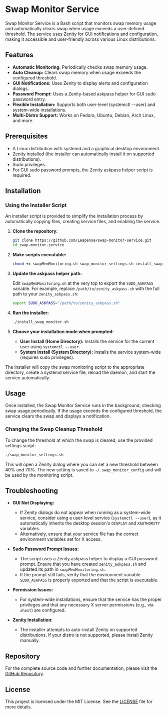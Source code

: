 # Swap Monitor Service

Swap Monitor Service is a Bash script that monitors swap memory usage and automatically clears swap when usage exceeds a user-defined threshold. The service uses Zenity for GUI notifications and configuration, making it accessible and user-friendly across various Linux distributions.

## Features

- **Automatic Monitoring:** Periodically checks swap memory usage.
- **Auto Cleanup:** Clears swap memory when usage exceeds the configured threshold.
- **GUI Notifications:** Uses Zenity to display alerts and configuration dialogs.
- **Password Prompt:** Uses a Zenity-based askpass helper for GUI sudo password entry.
- **Flexible Installation:** Supports both user-level (systemctl --user) and system-wide installations.
- **Multi-Distro Support:** Works on Fedora, Ubuntu, Debian, Arch Linux, and more.

## Prerequisites

- A Linux distribution with systemd and a graphical desktop environment.
- [Zenity](https://help.gnome.org/users/zenity/stable/) installed (the installer can automatically install it on supported distributions).
- Sudo privileges.
- For GUI sudo password prompts, the Zenity askpass helper script is required.

## Installation

### Using the Installer Script

An installer script is provided to simplify the installation process by automatically copying files, creating service files, and enabling the service.

1. **Clone the repository:**

    ```bash
    git clone https://github.com/Leapense/swap-monitor-service.git
    cd swap-monitor-service
    ```

2. **Make scripts executable:**

    ```bash
    chmod +x swapMemMonitoring.sh swap_monitor_settings.sh install_swap_monitor.sh zenity_askpass.sh
    ```

3. **Update the askpass helper path:**

   Edit `swapMemMonitoring.sh` at the very top to export the `SUDO_ASKPASS` variable. For example, replace `/path/to/zenity_askpass.sh` with the full path to your `zenity_askpass.sh`:

    ```bash
    export SUDO_ASKPASS="/path/to/zenity_askpass.sh"
    ```

4. **Run the installer:**

    ```bash
    ./install_swap_monitor.sh
    ```

5. **Choose your installation mode when prompted:**

    - **User Install (Home Directory):** Installs the service for the current user using `systemctl --user`.
    - **System Install (System Directory):** Installs the service system-wide (requires sudo privileges).

The installer will copy the swap monitoring script to the appropriate directory, create a systemd service file, reload the daemon, and start the service automatically.

## Usage

Once installed, the Swap Monitor Service runs in the background, checking swap usage periodically. If the usage exceeds the configured threshold, the service clears the swap and displays a notification.

### Changing the Swap Cleanup Threshold

To change the threshold at which the swap is cleared, use the provided settings script:

```bash
./swap_monitor_settings.sh
```

This will open a Zenity dialog where you can set a new threshold between 40% and 70%. The new setting is saved to `~/.swap_monitor_config` and will be used by the monitoring script.

## Troubleshooting

- **GUI Not Displaying:**
  - If Zenity dialogs do not appear when running as a system-wide service, consider using a user-level service (`systemctl --user`), as it automatically inherits the desktop session's `DISPLAY` and `XAUTHORITY` variables.
  - Alternatively, ensure that your service file has the correct environment variables set for X access.

- **Sudo Password Prompt Issues:**
  - The script uses a Zenity askpass helper to display a GUI password prompt. Ensure that you have created `zenity_askpass.sh` and updated its path in `swapMemMonitoring.sh`.
  - If the prompt still fails, verify that the environment variable `SUDO_ASKPASS` is properly exported and that the script is executable.

- **Permission Issues:**
  - For system-wide installations, ensure that the service has the proper privileges and that any necessary X server permissions (e.g., via `xhost`) are configured.

- **Zenity Installation:**
  - The installer attempts to auto-install Zenity on supported distributions. If your distro is not supported, please install Zenity manually.

## Repository

For the complete source code and further documentation, please visit the [GitHub Repository](https://github.com/Leapense/swap-monitor-service).

## License

This project is licensed under the MIT License. See the [LICENSE](LICENSE) file for more details.

